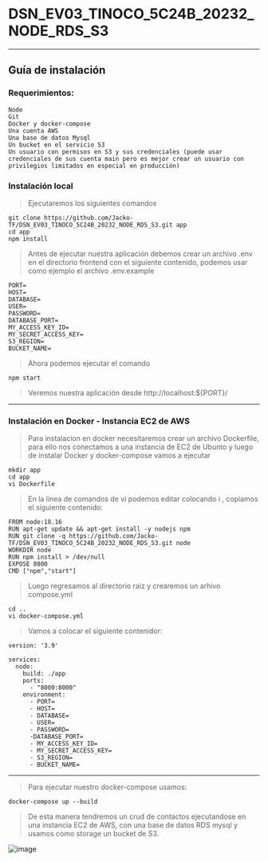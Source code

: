 ﻿# DSN_EV03_TINOCO_5C24B_20232_NODE_RDS_S3
---
## Guía de instalación

### Requerimientos:

    Node
    Git
    Docker y docker-compose
    Una cuenta AWS
    Una base de datos Mysql
    Un bucket en el servicio S3
    Un usuario con permisos en S3 y sus credenciales (puede usar credenciales de sus cuenta main pero es mejor crear un usuario con privilegios limitados en especial en producción)
    
### Instalación local
    
>Ejecutaremos los siguientes comandos

    git clone https://github.com/Jacko-TF/DSN_EV03_TINOCO_5C24B_20232_NODE_RDS_S3.git app
    cd app 
    npm install

>Antes de ejecutar nuestra aplicación debemos crear un archivo .env en el directorio frontend con el siguiente contenido, podemos usar como ejemplo el archivo .env.example

    PORT=
    HOST=
    DATABASE=
    USER=
    PASSWORD=
    DATABASE_PORT=
    MY_ACCESS_KEY_ID=
    MY_SECRET_ACCESS_KEY=
    S3_REGION=
    BUCKET_NAME=

>Ahora podemos ejecutar el comando

    npm start

>Veremos nuestra aplicación desde http://localhost:${PORT}/

---
### Instalación en Docker - Instancia EC2 de AWS
>Para instalacion en docker necesitaremos crear un archivo Dockerfile, para ello nos conectamos a una instancia de EC2 de Ubunto y luego de instalar Docker y docker-compose vamos a ejecutar

    mkdir app
    cd app
    vi Dockerfile
    
>En la línea de comandos de vi podemos editar colocando i , copiamos el siguiente contenido:

    FROM node:18.16
    RUN apt-get update && apt-get install -y nodejs npm
    RUN git clone -q https://github.com/Jacko-TF/DSN_EV03_TINOCO_5C24B_20232_NODE_RDS_S3.git node
    WORKDIR node
    RUN npm install > /dev/null
    EXPOSE 8000
    CMD ["npm","start"]

> Luego regresamos al directorio raiz y crearemos un arhivo compose.yml

    cd ..
    vi docker-compose.yml
    
> Vamos a colocar el siguiente contenidor:

    version: '3.9'

    services:
      node:
        build: ./app
        ports:
          - "8000:8000"
        environment:
          - PORT=
          - HOST=
          - DATABASE=
          - USER=
          - PASSWORD=
          -DATABASE_PORT=
          - MY_ACCESS_KEY_ID=
          - MY_SECRET_ACCESS_KEY=
          - S3_REGION=
          - BUCKET_NAME=
--- 
> Para ejecutar nuestro docker-compose usamos:

    docker-compose up --build
    
>De esta manera tendremos un crud de contactos ejecutandose en una instancia EC2 de AWS, con una base de datos RDS mysql y usamos como storage un bucket de S3.

![image](https://github.com/Jacko-TF/DSN_EV03_TINOCO_5C24B_20232_NODE_RDS_S3/assets/91491075/dffa87d5-6dc3-436b-a7f3-874acd683dcf)
